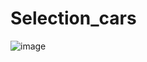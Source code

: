 # Selection_cars

![image](https://user-images.githubusercontent.com/107006539/221414358-ea71c9aa-055c-4566-8863-58936f7486b1.png)

